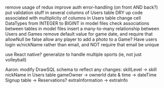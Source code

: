 remove usage of redux
improve auth error-handling (on front AND back?)
put validation stuff in several columns of Users table
DRY up code associated with multiplicity of columns in Users table
change cell DataTypes from INTEGER to BIGINT
in model files check associations between tables
in model files insert a many-to-many relationship between Users and Games
remove default value for game date, and require that allowNull be false
allow any player to add a photo to a Game?
Have users login w/nickName rather than email, and NOT require that email be unique

use React native?
generalize to handle multiple sports (ie, not just volleyball)

Aaron: modify DrawSQL schema to reflect any changes:
    skillLevel -> skill
    nickName in Users table
    gameOwner -> ownerId
    date & time -> dateTime
    Signup table -> Reservations?
    extraInformation -> extraInfo
